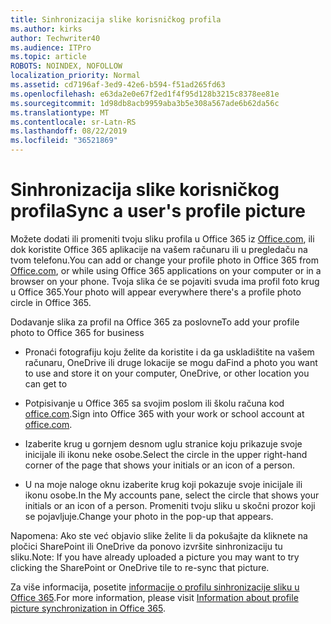 ```yaml
---
title: Sinhronizacija slike korisničkog profila
ms.author: kirks
author: Techwriter40
ms.audience: ITPro
ms.topic: article
ROBOTS: NOINDEX, NOFOLLOW
localization_priority: Normal
ms.assetid: cd7196af-3ed9-42e6-b594-f51ad265fd63
ms.openlocfilehash: e63da2e0e67f2ed1f4f95d128b3215c8378ee81e
ms.sourcegitcommit: 1d98db8acb9959aba3b5e308a567ade6b62da56c
ms.translationtype: MT
ms.contentlocale: sr-Latn-RS
ms.lasthandoff: 08/22/2019
ms.locfileid: "36521869"
---
```

# <a name="sync-a-users-profile-picture"></a><span data-ttu-id="fa254-102">Sinhronizacija slike korisničkog profila</span><span class="sxs-lookup"><span data-stu-id="fa254-102">Sync a user's profile picture</span></span>

<span data-ttu-id="fa254-103">Možete dodati ili promeniti tvoju sliku profila u Office 365 iz [Office.com](http://www.office.com), ili dok koristite Office 365 aplikacije na vašem računaru ili u pregledaču na tvom telefonu.</span><span class="sxs-lookup"><span data-stu-id="fa254-103">You can add or change your profile photo in Office 365 from [Office.com](http://www.office.com), or while using Office 365 applications on your computer or in a browser on your phone.</span></span> <span data-ttu-id="fa254-104">Tvoja slika će se pojaviti svuda ima profil foto krug u Office 365.</span><span class="sxs-lookup"><span data-stu-id="fa254-104">Your photo will appear everywhere there's a profile photo circle in Office 365.</span></span>

<span data-ttu-id="fa254-105">Dodavanje slika za profil na Office 365 za poslovne</span><span class="sxs-lookup"><span data-stu-id="fa254-105">To add your profile photo to Office 365 for business</span></span>

- <span data-ttu-id="fa254-106">Pronaći fotografiju koju želite da koristite i da ga uskladištite na vašem računaru, OneDrive ili druge lokacije se mogu da</span><span class="sxs-lookup"><span data-stu-id="fa254-106">Find a photo you want to use and store it on your computer, OneDrive, or other location you can get to</span></span>

- <span data-ttu-id="fa254-107">Potpisivanje u Office 365 sa svojim poslom ili školu računa kod [office.com](http://www.office.com).</span><span class="sxs-lookup"><span data-stu-id="fa254-107">Sign into Office 365 with your work or school account at [office.com](http://www.office.com).</span></span>

- <span data-ttu-id="fa254-108">Izaberite krug u gornjem desnom uglu stranice koju prikazuje svoje inicijale ili ikonu neke osobe.</span><span class="sxs-lookup"><span data-stu-id="fa254-108">Select the circle in the upper right-hand corner of the page that shows your initials or an icon of a person.</span></span>

- <span data-ttu-id="fa254-109">U na moje naloge oknu izaberite krug koji pokazuje svoje inicijale ili ikonu osobe.</span><span class="sxs-lookup"><span data-stu-id="fa254-109">In the My accounts pane, select the circle that shows your initials or an icon of a person.</span></span> <span data-ttu-id="fa254-110">Promeniti tvoju sliku u skočni prozor koji se pojavljuje.</span><span class="sxs-lookup"><span data-stu-id="fa254-110">Change your photo in the pop-up that appears.</span></span>

<span data-ttu-id="fa254-111">Napomena: Ako ste već objavio slike želite li da pokušajte da kliknete na pločici SharePoint ili OneDrive da ponovo izvršite sinhronizaciju tu sliku.</span><span class="sxs-lookup"><span data-stu-id="fa254-111">Note: If you have already uploaded a picture you may want to try clicking the SharePoint or OneDrive tile to re-sync that picture.</span></span>

<span data-ttu-id="fa254-112">Za više informacija, posetite [informacije o profilu sinhronizacije sliku u Office 365](https://support.office.com/article/information-about-profile-picture-synchronization-in-office-365-20594d76-d054-4af4-a660-401133e3d48a?ui=en-US&amp;rs=en-US&amp;ad=US).</span><span class="sxs-lookup"><span data-stu-id="fa254-112">For more information, please visit [Information about profile picture synchronization in Office 365](https://support.office.com/article/information-about-profile-picture-synchronization-in-office-365-20594d76-d054-4af4-a660-401133e3d48a?ui=en-US&amp;rs=en-US&amp;ad=US).</span></span>
